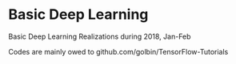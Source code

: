 # Basic Deep Learning

Basic Deep Learning Realizations during 2018, Jan-Feb

Codes are mainly owed to github.com/golbin/TensorFlow-Tutorials
